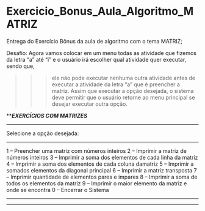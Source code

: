 # Exercicio_Bonus_Aula_Algoritmo_MATRIZ
Entrega do Exercício Bônus da aula de algoritmo com o tema MATRIZ; 

Desafio:
Agora vamos colocar em um menu todas as atividade que
fizemos da letra “a” até “i” e o usuário irá escolher qual
atividade quer executar, sendo que,
 >>>ele não pode executar
nenhuma outra atividade antes de executar a atividade da
letra “a” que é preencher a matriz.
 >>> Assim que executar a opção desejada, o sistema deve
permitir que o usuário retorne ao menu principal se
desejar executar outra opção.


*********EXERCÍCIOS COM MATRIZES*******
********************************************
Selecione a opção desejada:
********************************************
1 – Preencher uma matriz com números inteiros
2 – Imprimir a matriz de números inteiros
3 – Imprimir a soma dos elementos de cada linha da matriz
4 – Imprimir a soma dos elementos de cada coluna damatriz
5 – Imprimir a somados elementos da diagonal principal
6 – Imprimir a matriz transposta
7 – Imprimir quantidade de elementos pares e impares
8 – Imprimir a soma de todos os elementos da matriz
9 – Imprimir o maior elemento da matriz e onde se encontra
0 – Encerrar o Sistema
********************************************
********************************************

